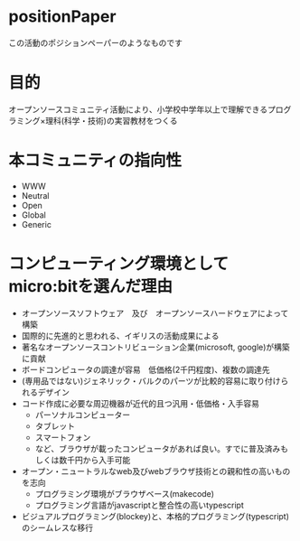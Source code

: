 # positionPaper
この活動のポジションペーパーのようなものです

# 目的
オープンソースコミュニティ活動により、小学校中学年以上で理解できるプログラミング×理科(科学・技術)の実習教材をつくる

# 本コミュニティの指向性
* WWW
* Neutral
* Open
* Global
* Generic

# コンピューティング環境としてmicro:bitを選んだ理由
* オープンソースソフトウェア　及び　オープンソースハードウェアによって構築
* 国際的に先進的と思われる、イギリスの活動成果による
* 著名なオープンソースコントリビューション企業(microsoft, google)が構築に貢献
* ボードコンピュータの調達が容易　低価格(2千円程度)、複数の調達先
* (専用品ではない)ジェネリック・バルクのパーツが比較的容易に取り付けられるデザイン
* コード作成に必要な周辺機器が近代的且つ汎用・低価格・入手容易
  * パーソナルコンピューター
  * タブレット
  * スマートフォン
  * など、ブラウザが載ったコンピュータがあれば良い。すでに普及済みもしくは数千円から入手可能
* オープン・ニュートラルなweb及びwebブラウザ技術との親和性の高いものを志向
  * プログラミング環境がブラウザベース(makecode)
  * プログラミング言語がjavascriptと整合性の高いtypescript
* ビジュアルプログラミング(blockey)と、本格的プログラミング(typescript)のシームレスな移行
